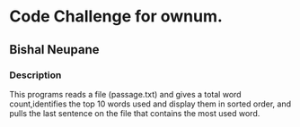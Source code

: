 
# Code Challenge for ownum.  
## Bishal Neupane

### Description
This programs reads a file (passage.txt) and gives a total word count,identifies the top 10 words used and display them in sorted order, and pulls the last sentence on the file that contains the most used word.




